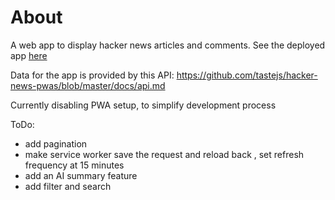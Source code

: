 # About

A web app to display hacker news articles and comments. See the deployed app [here](https://velvety-chebakia-aaddcf.netlify.app/#/)

Data for the app is provided by this API:
https://github.com/tastejs/hacker-news-pwas/blob/master/docs/api.md

Currently disabling PWA setup, to simplify development process

ToDo:

- add pagination
- make service worker save the request and reload back , set refresh frequency at 15 minutes
- add an AI summary feature
- add filter and search
